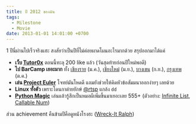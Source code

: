 ```yaml
---
title: ปี 2012 ของฉัน
tags:
  - Milestone
  - Movie
date: 2013-01-01 14:01:00 +0700
---
```


1 ปีนี่ผ่านไปเร็วจริงแฮะ สงสัยว่าเป็นปีที่ไม่ค่อยผาดโผนอะไรมากด้วย สรุปออกมาได้แค่

-   __เว็บ [Tutor0x][]__ ตอนนี้ทะลุ 200 like แล้ว (วันสุดท้ายก่อนปีใหม่พอดี)
-   __ไป BarCamp เยอะมาก__ ทั้ง [เชียงราย][barcamp chiangrai] (ม.ค.), [เชียงใหม่][barcamp chiangmai] (ม.ย.), [บางเขน][barcamp bangkhen] (ก.ย.), [กรุงเทพ][barcamp bangkok] (ต.ค.)
-   __เล่น [Project Euler][]__ โจทย์มันโหดดี
    แถมยังช่วยให้คิดหัวข้อสัมมนาออกง่ายๆ เลยด้วย
-   __Linux ทั้งตัว__ เพราะโดนกาต่ายยักษ์ [@rtsp][] แกล้ง `dd`
-   __[Python Magic][]__ เล่นแล้วรู้สึกเป็นหมอผีเพิ่มขึ้นมาเยอะเลย 555+ (ตัวอย่าง: [Infinite List][], [Callable Num][])

ส่วน achievement คืนข้ามปีคือดูหนังโรงฮะ ([Wreck-It Ralph][])


[Infinite List]: /2012/08/30/python-infinite-list.html
[Callable Num]: /2012/12/14/9-div-3-mul-group-2-plus-1.html

[@rtsp]: //twitter.com/rtsp

[Tutor0x]: //tutor0x.blogspot.com
[barcamp chiangrai]: //www.barcampchiangrai.org/
[barcamp chiangmai]: //barcampchiangmai.org/
[barcamp bangkhen]: //barcampbangkhen.org/
[barcamp bangkok]: //www.barcampbangkok.org/
[Project Euler]: //projecteuler.net
[Python Magic]: //www.rafekettler.com/magicmethods.html
[Wreck-It Ralph]: http://www.imdb.com/title/tt1772341/
